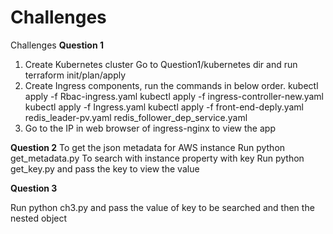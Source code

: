 # Challenges
Challenges
**Question 1**

1. Create Kubernetes cluster
    Go to Question1/kubernetes dir and run terraform init/plan/apply
2. Create Ingress components, run the commands in below order.
    kubectl apply -f Rbac-ingress.yaml
    kubectl apply -f ingress-controller-new.yaml
    kubectl apply -f Ingress.yaml
    kubectl apply -f front-end-deply.yaml redis_leader-pv.yaml redis_follower_dep_service.yaml
3. Go to the IP in web browser of ingress-nginx to view the app

**Question 2**
To get the json metadata for AWS instance
  Run python get_metadata.py
To search with instance property with key
 Run python get_key.py and pass the key to view the value

**Question 3**

Run python ch3.py and pass the value of key to be searched and then the nested object  
